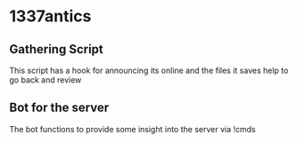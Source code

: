 # 1337antics

## Gathering Script
This script has a hook for announcing its online and the files it saves help to go back and review

## Bot for the server 
The bot functions to provide some insight into the server via !cmds

